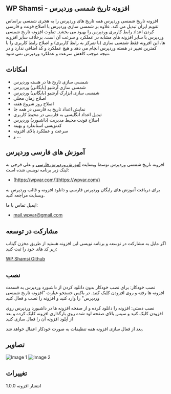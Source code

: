 ## WP Shamsi - افزونه تاریخ شمسی وردپرس

افزونه تاریخ شمسی وردپرس همه تاریخ های وردپرس را به هجری شمسی براساس تقویم ایران تبدیل می کند. علاوه بر شمسی سازی وردپرس با اصلاح فونت و فارسی کردن اعداد رابط کاربری وردپرس را بهبود می بخشد.
تفاوت افزونه تاریخ شمسی وردپرس با سایر افزونه های مشابه در عملکرد و سرعت آن است. برخلاف سایر افزونه ها، این افزونه فقط شمسی سازی (با تمرکز به رابط کاربری) و اصلاح رابط کاربری را با کمترین تغییر در هسته وردپرس انجام می دهد و هیچ عملکرد و کد اضافی ندارد و در نتیجه موجب کاهش سرعت و عملکرد وردپرس نمی شود.


## امکانات

* شمسی سازی تاریخ ها در هسته وردپرس
* شمسی سازی آرشیو (بایگانی) وردپرس
* شمسی سازی ابزارک آرشیو (بایگانی) وردپرس
* اصلاح زمان محلی
* اصلاح روز شروع هفته
* نمایش اعداد تاریخ به فارسی در همه جا
* تبدیل اعداد انگلیسی به فارسی در محیط کاربری
* اصلاح فونت محیط مدیریت (داشبورد) وردپرس
* کدنویسی استاندارد و بهینه
* سرعت و عملکرد بالای افزونه
* و ...

## آموزش های فارسی وردپرس

افزونه تاریخ شمسی وردپرس توسط وبسایت [آموزش وردپرس فارسی](https://wpvar.com/) و علی فرجی به لینک زیر برنامه نویسی شده است:

* [https://wpvar.com/](https://wpvar.com/)

برای دریافت آموزش های رایگان وردپرس فارسی و دانلود افزونه و قالب وردپرس به وبسایت مراجعه کنید.

ایمیل تماس با ما:

* mail.wpvar@gmail.com

## مشارکت در توسعه
اگر مایل به مشارکت در توسعه و برنامه نویسی این افزونه هستید از طریق مخزن گیتاب زیر کد های خود را ثبت کنید:

[WP Shamsi Github](https://github.com/alifaraji/wp-shamsi)

## نصب
نصب خودکار:
برای نصب خودکار بدون دانلود کردن از داشبورد وردپرس به قسمت افزونه ها رفته و روی افزودن کلیک کنید. در باکس جستجو عبارت "افزونه تاریخ شمسی وردپرس" را وارد کنید و افزونه را نصب و فعال کنید

نصب دستی:
افزونه را دانلود کرده و از صفحه افزونه ها در داشبورد وردپرس روی افزودن کلیک کنید و سپس بالای صفحه لود شده روی بارگذاری افزونه کلیک کرده و بعد از آپلود افزونه آن را فعال سازی کنید

بعد از فعال سازی افزونه همه تنظیمات به صورت خودکار اعمال خواهد شد.


## تصاویر

![ Image 1](https://raw.githubusercontent.com/alifaraji/wp-shamsi/master/screenshot-1.png)
![ Image 2](https://raw.githubusercontent.com/alifaraji/wp-shamsi/master/screenshot-2.png)


## تغییرات
1.0.0
انتشار افزونه
